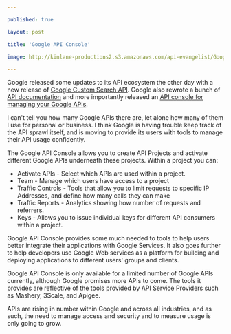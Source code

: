 ---
published: true
layout: post
title: 'Google API Console'
image: http://kinlane-productions2.s3.amazonaws.com/api-evangelist/Google-APIs-Console.jpg
---

<img src="https://kinlane-productions2.s3.amazonaws.com/api-evangelist/Google-APIs-Console.jpg" alt="" align="right" />Google released some updates to its API ecosystem the other day with a new release of <a href="https://code.google.com/apis/customsearch/">Google Custom Search API</a>.  Google also rewrote a bunch of <a href="https://googleajaxsearchapi.blogspot.com/2010/11/fall-housekeeping.html">API documentation</a> and more importantly released an <a href="https://code.google.com/apis/console/">API console for managing your Google APIs</a>.<p>
I can't tell you how many Google APIs there are, let alone how many of them I use for personal or business.  I think Google is having trouble keep track of the API sprawl itself, and is moving to provide its users with tools to manage their API usage confidently.<p>
The Google API Console allows you to create API Projects and activate different Google APIs underneath these projects.  Within a project you can:
<ul class="mainlist">
	<li>Activate APIs - Select which APIs are used within a project.</li>
	<li>Team - Manage which users have access to a project</li>
	<li>Traffic Controls - Tools that allow you to limit requests to specific IP Addresses, and define how many calls they can make</li>
	<li>Traffic Reports - Analytics showing how number of requests and referrers.</li>
	<li>Keys - Allows you to issue individual keys for different API consumers within a project.</li>
</ul>
Google API Console provides some much needed to tools to help users better integrate their applications with Google Services.  It also goes further to help developers use Google Web services as a platform for building and deploying applications to different users' groups and clients.<p>
Google API Console is only available for a limited number of Google APIs currently, although Google promises more APIs to come.   The tools it provides are reflective of the tools provided by API Service Providers such as Mashery, 3Scale, and Apigee.<p>
APIs are rising in number within Google and across all industries, and as such, the need to manage access and security and to measure usage is only going to grow.

